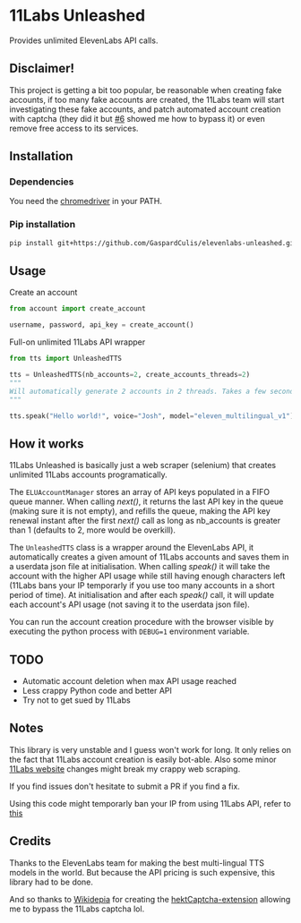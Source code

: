# 11Labs Unleashed

Provides unlimited ElevenLabs API calls.

## Disclaimer!

This project is getting a bit too popular, be reasonable when creating fake accounts, if too many fake accounts are created, the 11Labs team will start investigating these fake accounts, and patch automated account creation with captcha (they did it but [#6](https://github.com/GaspardCulis/elevenlabs-unleashed/issues/6) showed me how to bypass it) or even remove free access to its services.

## Installation

### Dependencies

You need the [chromedriver](https://chromedriver.chromium.org/downloads) in your PATH.

### Pip installation

```bash
pip install git+https://github.com/GaspardCulis/elevenlabs-unleashed.git
```

## Usage

Create an account

```py
from account import create_account

username, password, api_key = create_account()
```

Full-on unlimited 11Labs API wrapper

```py
from tts import UnleashedTTS

tts = UnleashedTTS(nb_accounts=2, create_accounts_threads=2)
"""
Will automatically generate 2 accounts in 2 threads. Takes a few seconds.
"""

tts.speak("Hello world!", voice="Josh", model="eleven_multilingual_v1")
```

## How it works

11Labs Unleashed is basically just a web scraper (selenium) that creates unlimited 11Labs accounts programatically.

The `ELUAccountManager` stores an array of API keys populated in a FIFO queue manner. When calling _next()_, it returns the last API key in the queue (making sure it is not empty), and refills the queue, making the API key renewal instant after the first _next()_ call as long as nb_accounts is greater than 1 (defaults to 2, more would be overkill).

The `UnleashedTTS` class is a wrapper around the ElevenLabs API, it automatically creates a given amount of 11Labs accounts and saves them in a userdata json file at initialisation. When calling _speak()_ it will take the account with the higher API usage while still having enough characters left (11Labs bans your IP temporarly if you use too many accounts in a short period of time). At initialisation and after each _speak()_ call, it will update each account's API usage (not saving it to the userdata json file).

You can run the account creation procedure with the browser visible by executing the python process with `DEBUG=1` environment variable.

## TODO

- Automatic account deletion when max API usage reached
- Less crappy Python code and better API
- Try not to get sued by 11Labs

## Notes

This library is very unstable and I guess won't work for long. It only relies on the fact that 11Labs account creation is easily bot-able. Also some minor [11Labs website](https://beta.elevenlabs.io/) changes might break my crappy web scraping.

If you find issues don't hesitate to submit a PR if you find a fix.

Using this code might temporarly ban your IP from using 11Labs API, refer to [this](https://help.elevenlabs.io/hc/en-us/articles/14129701265681-Why-am-I-receiving-information-about-unusual-activity-)

## Credits

Thanks to the ElevenLabs team for making the best multi-lingual TTS models in the world. But because the API pricing is such expensive, this library had to be done.

And so thanks to [Wikidepia](https://github.com/Wikidepia) for creating the [hektCaptcha-extension](https://github.com/Wikidepia/hektCaptcha-extension) allowing me to bypass the 11Labs captcha lol.
